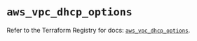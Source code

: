 # `aws_vpc_dhcp_options`

Refer to the Terraform Registry for docs: [`aws_vpc_dhcp_options`](https://registry.terraform.io/providers/hashicorp/aws/3.76.1/docs/resources/vpc_dhcp_options).
